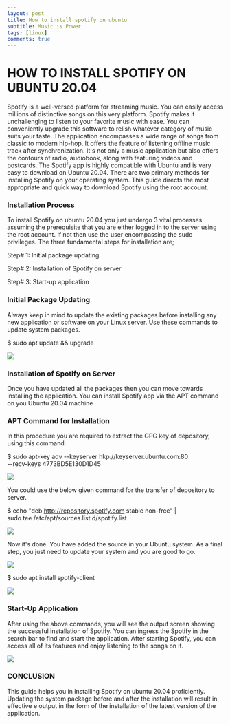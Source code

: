 ```yaml
---
layout: post
title: How to install spotify on ubuntu
subtitle: Music is Power
tags: [linux]
comments: true
---
```




# HOW TO INSTALL SPOTIFY ON UBUNTU 20.04

Spotify is a well-versed platform for streaming music. You can easily access millions of distinctive songs on this very platform. Spotify makes it unchallenging to listen to your favorite music with ease. You can conveniently upgrade this software to relish whatever category of music suits your taste. The application encompasses a wide range of songs from classic to modern hip-hop. It offers the feature of listening offline music track after synchronization. It's not only a music application but also offers the contours of radio, audiobook, along with featuring videos and postcards. The Spotify app is highly compatible with Ubuntu and is very easy to download on Ubuntu 20.04. There are two primary methods for installing Spotify on your operating system. This guide directs the most appropriate and quick way to download Spotify using the root account. 

### Installation Process

To install Spotify on ubuntu 20.04 you just undergo 3 vital processes assuming the prerequisite that you are either logged in to the server using the root account. If not then use the user encompassing the sudo privileges. The three fundamental steps for installation are;

Step# 1: Initial package updating

Step# 2: Installation of Spotify on server

Step# 3: Start-up application

### Initial Package Updating

Always keep in mind to update the existing packages before installing any new application or software on your Linux server. Use these commands to update system packages.

$ sudo apt update && upgrade

![][1]

### Installation of Spotify on Server

Once you have updated all the packages then you can move towards installing the application. You can install Spotify app via the APT command on you Ubuntu 20.04 machine

### APT Command for Installation

In this procedure you are required to extract the GPG key of depository, using this command.

$ sudo apt-key adv \--keyserver hkp://keyserver.ubuntu.com:80  
 \--recv-keys 4773BD5E130D1D45

![][2]

You could use the below given command for the transfer of depository to server.

$ echo "deb http://repository.spotify.com stable non-free" |   
sudo tee /etc/apt/sources.list.d/spotify.list

![][3]

Now it's done. You have added the source in your Ubuntu system. As a final step, you just need to update your system and you are good to go.

![][4]

$ sudo apt install spotify-client

![][5]

### Start-Up Application

After using the above commands, you will see the output screen showing the successful installation of Spotify. You can ingress the Spotify in the search bar to find and start the application. After starting Spotify, you can access all of its features and enjoy listening to the songs on it.

![][6]

### CONCLUSION

This guide helps you in installing Spotify on ubuntu 20.04 proficiently. Updating the system package before and after the installation will result in effective e output in the form of the installation of the latest version of the application. 

[1]: https://linuxhint.com/wp-content/uploads/2020/09/word-image-1185.png
[2]: https://linuxhint.com/wp-content/uploads/2020/09/word-image-1186.png
[3]: https://linuxhint.com/wp-content/uploads/2020/09/word-image-1187.png
[4]: https://linuxhint.com/wp-content/uploads/2020/09/word-image-1188.png
[5]: https://linuxhint.com/wp-content/uploads/2020/09/word-image-1189.png
[6]: https://linuxhint.com/wp-content/uploads/2020/09/word-image-1190.png

  
